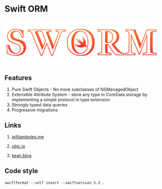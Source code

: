 # Swift ORM

![SWORM](logo.svg)

## Features

1) Pure Swift Objects - No more subclasses of NSManagedObject
2) Extensible Attribute System - store any type in CoreData storage by implementing a simple protocol in type extension
3) Strongly typed data queries
4) Progressive migrations

## Links

1) [williamboles.me](https://williamboles.me/progressive-core-data-migration/)

2) [objc.io](https://www.objc.io/issues/4-core-data/core-data-migration/#progressive-migrations)

3) [kean.blog](https://kean.blog/post/core-data-progressive-migrations)

## Code style

`swiftformat --self insert --swiftversion 5.3 .`
